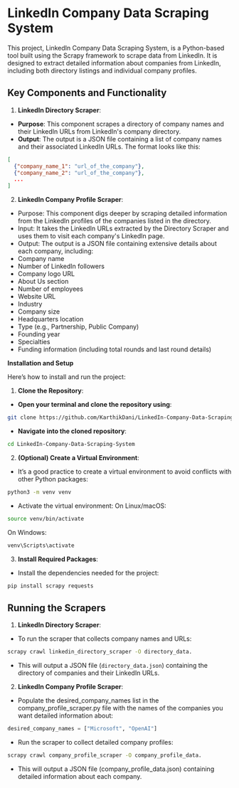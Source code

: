 # LinkedIn Company Data Scraping System

This project, LinkedIn Company Data Scraping System, is a Python-based tool built using the Scrapy framework to scrape data from LinkedIn. It is designed to extract detailed information about companies from LinkedIn, including both directory listings and individual company profiles.

## Key Components and Functionality

1. **LinkedIn Directory Scraper**:

- **Purpose**: This component scrapes a directory of company names and their LinkedIn URLs from LinkedIn's company directory.
- **Output**: The output is a JSON file containing a list of company names and their associated LinkedIn URLs. The format looks like this:

```json
[
  {"company_name_1": "url_of_the_company"},
  {"company_name_2": "url_of_the_company"},
  ...
]
```

2. **LinkedIn Company Profile Scraper**:

- Purpose: This component digs deeper by scraping detailed information from the LinkedIn profiles of the companies listed in the directory.
- Input: It takes the LinkedIn URLs extracted by the Directory Scraper and uses them to visit each company's LinkedIn page.
- Output: The output is a JSON file containing extensive details about each company, including:
- Company name
- Number of LinkedIn followers
- Company logo URL
- About Us section
- Number of employees
- Website URL
- Industry
- Company size
- Headquarters location
- Type (e.g., Partnership, Public Company)
- Founding year
- Specialties
- Funding information (including total rounds and last round details)

**Installation and Setup**

Here’s how to install and run the project:

1. **Clone the Repository**:

- **Open your terminal and clone the repository using**:

```bash
git clone https://github.com/KarthikDani/LinkedIn-Company-Data-Scraping-System.git
```

- **Navigate into the cloned repository**:

```bash
cd LinkedIn-Company-Data-Scraping-System
```

2. **(Optional) Create a Virtual Environment**:

- It’s a good practice to create a virtual environment to avoid conflicts with other Python packages:

```bash
python3 -m venv venv
```
- Activate the virtual environment:
On Linux/macOS:
```bash
source venv/bin/activate
```
On Windows:
```bash
venv\Scripts\activate
```

3. **Install Required Packages**:

- Install the dependencies needed for the project:
```bash
pip install scrapy requests
```

## Running the Scrapers
1. **LinkedIn Directory Scraper**:

- To run the scraper that collects company names and URLs:
```bash
scrapy crawl linkedin_directory_scraper -O directory_data.
```

- This will output a JSON file (`directory_data.json`) containing the directory of companies and their LinkedIn URLs.

2. **LinkedIn Company Profile Scraper**:

- Populate the desired_company_names list in the company_profile_scraper.py file with the names of the companies you want detailed information about:
```python
desired_company_names = ["Microsoft", "OpenAI"]
```

- Run the scraper to collect detailed company profiles:
```bash
scrapy crawl company_profile_scraper -O company_profile_data.
```

- This will output a JSON file (company_profile_data.json) containing detailed information about each company.